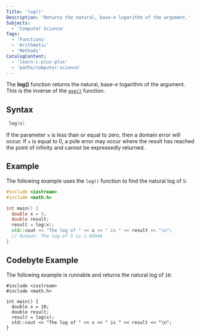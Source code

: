 ```yaml
---
Title: 'log()'
Description: 'Returns the natural, base-e logarithm of the argument.'
Subjects:
  - 'Computer Science'
Tags:
  - 'Functions'
  - 'Arithmetic'
  - 'Methods'
CatalogContent:
  - 'learn-c-plus-plus'
  - 'paths/computer-science'
---
```


The **log()** function returns the natural, base-_e_ logarithm of the argument. This is the inverse of the [`exp()`](https://www.codecademy.com/resources/docs/cpp/math-functions/exp) function.

## Syntax

```cpp
 log(x)
```

If the parameter `x` is less than or equal to zero, then a domain error will occur. If `x` is equal to 0, a pole error may occur where the result has reached the point of infinity and cannot be expressedly returned.

## Example

The following example uses the `log()` function to find the natural log of `5`:

```cpp
#include <iostream>
#include <math.h>

int main() {
  double x = 5;
  double result;
  result = log(x);
  std::cout << "The log of " << x << " is " << result << "\n";
  // Output: The log of 5 is 1.60944
}
```

## Codebyte Example

The following example is runnable and returns the natural log of `10`:

```codebyte/cpp
#include <iostream>
#include <math.h>

int main() {
  double x = 10;
  double result;
  result = log(x);
  std::cout << "The log of " << x << " is " << result << "\n";
}
```
